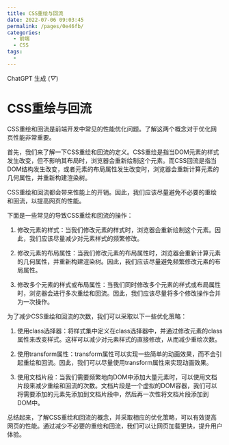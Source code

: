 ```yaml
---
title: CSS重绘与回流
date: 2022-07-06 09:03:45
permalink: /pages/0e46fb/
categories:
  - 前端
  - CSS
tags:
  - 
---
```


ChatGPT 生成 (*▽*)

# CSS重绘与回流

CSS重绘和回流是前端开发中常见的性能优化问题。了解这两个概念对于优化网页性能非常重要。

首先，我们来了解一下CSS重绘和回流的定义。CSS重绘是指当DOM元素的样式发生改变，但不影响其布局时，浏览器会重新绘制这个元素。而CSS回流是指当DOM结构发生改变，或者元素的布局属性发生改变时，浏览器会重新计算元素的几何属性，并重新构建渲染树。

CSS重绘和回流都会带来性能上的开销。因此，我们应该尽量避免不必要的重绘和回流，以提高网页的性能。

下面是一些常见的导致CSS重绘和回流的操作：

1. 修改元素的样式：当我们修改元素的样式时，浏览器会重新绘制这个元素。因此，我们应该尽量减少对元素样式的频繁修改。

2. 修改元素的布局属性：当我们修改元素的布局属性时，浏览器会重新计算元素的几何属性，并重新构建渲染树。因此，我们应该尽量避免频繁修改元素的布局属性。

3. 修改多个元素的样式或布局属性：当我们同时修改多个元素的样式或布局属性时，浏览器会进行多次重绘和回流。因此，我们应该尽量将多个修改操作合并为一次操作。

为了减少CSS重绘和回流的次数，我们可以采取以下一些优化策略：

1. 使用class选择器：将样式集中定义在class选择器中，并通过修改元素的class属性来改变样式。这样可以减少对元素样式的直接修改，从而减少重绘次数。

2. 使用transform属性：transform属性可以实现一些简单的动画效果，而不会引起重绘和回流。因此，我们可以尽量使用transform属性来实现动画效果。

3. 使用文档片段：当我们需要频繁地向DOM中添加大量元素时，可以使用文档片段来减少重绘和回流的次数。文档片段是一个虚拟的DOM容器，我们可以将需要添加的元素先添加到文档片段中，然后再一次性将文档片段添加到DOM中。

总结起来，了解CSS重绘和回流的概念，并采取相应的优化策略，可以有效提高网页的性能。通过减少不必要的重绘和回流，我们可以让网页加载更快，提升用户体验。